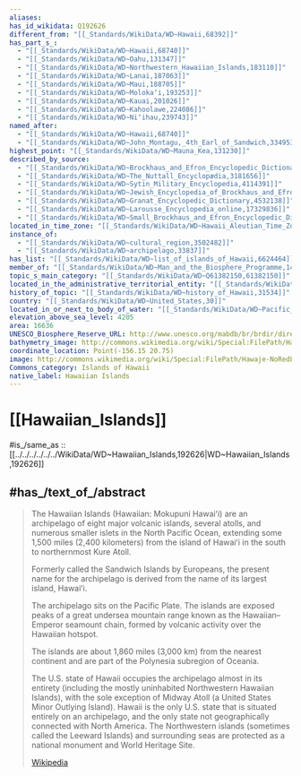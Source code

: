 ```yaml
---
aliases:
has_id_wikidata: Q192626
different_from: "[[_Standards/WikiData/WD~Hawaii,68392]]"
has_part_s_:
  - "[[_Standards/WikiData/WD~Hawaii,68740]]"
  - "[[_Standards/WikiData/WD~Oahu,131347]]"
  - "[[_Standards/WikiData/WD~Northwestern_Hawaiian_Islands,183110]]"
  - "[[_Standards/WikiData/WD~Lanai,187063]]"
  - "[[_Standards/WikiData/WD~Maui,188705]]"
  - "[[_Standards/WikiData/WD~Molokaʻi,193253]]"
  - "[[_Standards/WikiData/WD~Kauai,201026]]"
  - "[[_Standards/WikiData/WD~Kahoolawe,224086]]"
  - "[[_Standards/WikiData/WD~Niʻihau,239743]]"
named_after:
  - "[[_Standards/WikiData/WD~Hawaii,68740]]"
  - "[[_Standards/WikiData/WD~John_Montagu,_4th_Earl_of_Sandwich,334953]]"
highest_point: "[[_Standards/WikiData/WD~Mauna_Kea,131230]]"
described_by_source:
  - "[[_Standards/WikiData/WD~Brockhaus_and_Efron_Encyclopedic_Dictionary,602358]]"
  - "[[_Standards/WikiData/WD~The_Nuttall_Encyclopædia,3181656]]"
  - "[[_Standards/WikiData/WD~Sytin_Military_Encyclopedia,4114391]]"
  - "[[_Standards/WikiData/WD~Jewish_Encyclopedia_of_Brockhaus_and_Efron,4173137]]"
  - "[[_Standards/WikiData/WD~Granat_Encyclopedic_Dictionary,4532138]]"
  - "[[_Standards/WikiData/WD~Larousse_Encyclopedia_online,17329836]]"
  - "[[_Standards/WikiData/WD~Small_Brockhaus_and_Efron_Encyclopedic_Dictionary,19180675]]"
located_in_time_zone: "[[_Standards/WikiData/WD~Hawaii_Aleutian_Time_Zone,3241537]]"
instance_of:
  - "[[_Standards/WikiData/WD~cultural_region,3502482]]"
  - "[[_Standards/WikiData/WD~archipelago,33837]]"
has_list: "[[_Standards/WikiData/WD~list_of_islands_of_Hawaii,6624464]]"
member_of: "[[_Standards/WikiData/WD~Man_and_the_Biosphere_Programme,14018439]]"
topic_s_main_category: "[[_Standards/WikiData/WD~Q61382150,61382150]]"
located_in_the_administrative_territorial_entity: "[[_Standards/WikiData/WD~Hawaii,782]]"
history_of_topic: "[[_Standards/WikiData/WD~history_of_Hawaii,31534]]"
country: "[[_Standards/WikiData/WD~United_States,30]]"
located_in_or_next_to_body_of_water: "[[_Standards/WikiData/WD~Pacific_Ocean,98]]"
elevation_above_sea_level: 4205
area: 16636
UNESCO_Biosphere_Reserve_URL: http://www.unesco.org/mabdb/br/brdir/directory/biores.asp?code=USA+32&mode=all
bathymetry_image: http://commons.wikimedia.org/wiki/Special:FilePath/Hawaii%20hotspot.jpg
coordinate_location: Point(-156.15 20.75)
image: http://commons.wikimedia.org/wiki/Special:FilePath/Hawaje-NoRedLine.jpg
Commons_category: Islands of Hawaii
native_label: Hawaiian Islands
---
```


# [[Hawaiian_Islands]] 

#is_/same_as :: [[../../../../../../WikiData/WD~Hawaiian_Islands,192626|WD~Hawaiian_Islands,192626]] 

## #has_/text_of_/abstract 

> The Hawaiian Islands (Hawaiian: Mokupuni Hawaiʻi) 
> are an archipelago of eight major volcanic islands, several atolls, 
> and numerous smaller islets in the North Pacific Ocean, 
> extending some 1,500 miles (2,400 kilometers) from the island of Hawaiʻi 
> in the south to northernmost Kure Atoll. 
> 
> Formerly called the Sandwich Islands by Europeans, 
> the present name for the archipelago is derived from the name of its largest island, Hawaiʻi.
>
> The archipelago sits on the Pacific Plate. The islands are exposed peaks 
> of a great undersea mountain range known as the Hawaiian–Emperor seamount chain, 
> formed by volcanic activity over the Hawaiian hotspot. 
> 
> The islands are about 1,860 miles (3,000 km) from the nearest continent 
> and are part of the Polynesia subregion of Oceania.
>
> The U.S. state of Hawaii occupies the archipelago almost in its entirety (including the mostly uninhabited Northwestern Hawaiian Islands), with the sole exception of Midway Atoll (a United States Minor Outlying Island). Hawaii is the only U.S. state that is situated entirely on an archipelago, and the only state not geographically connected with North America.  The Northwestern islands (sometimes called the Leeward Islands) and surrounding seas are protected as a national monument and World Heritage Site.
>
> [Wikipedia](https://en.wikipedia.org/wiki/Hawaiian%20Islands) 

